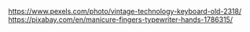 

https://www.pexels.com/photo/vintage-technology-keyboard-old-2318/
https://pixabay.com/en/manicure-fingers-typewriter-hands-1786315/



